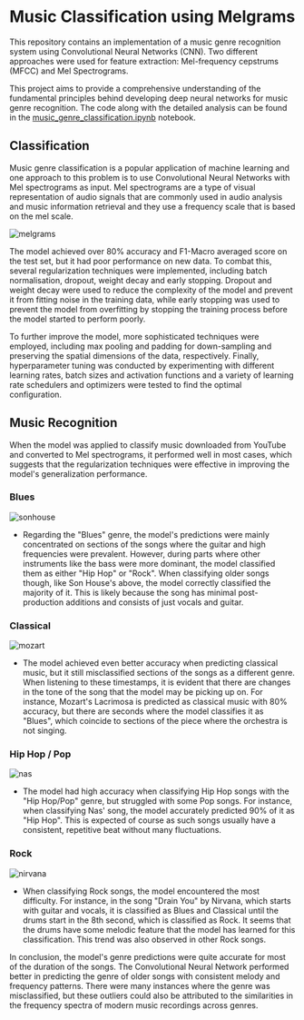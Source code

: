 # Music Classification using Melgrams

This repository contains an implementation of a music genre recognition system using Convolutional Neural Networks (CNN). Two different approaches were used for feature extraction: Mel-frequency cepstrums (MFCC) and Mel Spectrograms.

This project aims to provide a comprehensive understanding of the fundamental principles behind developing deep neural networks for music genre recognition. The code along with the detailed analysis can be found in the [music_genre_classification.ipynb](music_genre_classification.ipynb) notebook.


## Classification

Music genre classification is a popular application of machine learning and one approach to this problem is to use Convolutional Neural Networks with Mel spectrograms as input. Mel spectrograms are a type of visual representation of audio signals that are commonly used in audio analysis and music information retrieval and they use a frequency scale that is based on the mel scale.

![melgrams](https://user-images.githubusercontent.com/73662635/219480800-f775980f-58dc-44a8-b9d1-dbfdf07c77d6.png)

The model achieved over 80% accuracy and F1-Macro averaged score on the test set, but it had poor performance on new data. To combat this, several regularization techniques were implemented, including batch normalisation, dropout, weight decay and early stopping. Dropout and weight decay were used to reduce the complexity of the model and prevent it from fitting noise in the training data, while early stopping was used to prevent the model from overfitting by stopping the training process before the model started to perform poorly.

To further improve the model, more sophisticated techniques were employed, including max pooling and padding for down-sampling and preserving the spatial dimensions of the data, respectively. Finally, hyperparameter tuning was conducted by experimenting with different learning rates, batch sizes and activation functions and a variety of learning rate schedulers and optimizers were tested to find the optimal configuration.

## Music Recognition

When the model was applied to classify music downloaded from YouTube and converted to Mel spectrograms, it performed well in most cases, which suggests that the regularization techniques were effective in improving the model's generalization performance.

### Blues

![sonhouse](https://user-images.githubusercontent.com/73662635/219480772-8770d0e5-5162-46a7-96de-7d977201a106.png)

- Regarding the "Blues" genre, the model's predictions were mainly concentrated on sections of the songs where the guitar and high frequencies were prevalent. However, during parts where other instruments like the bass were more dominant, the model classified them as either "Hip Hop" or "Rock". When classifying older songs though, like Son House's above, the model correctly classified the majority of it. This is likely because the song has minimal post-production additions and consists of just vocals and guitar.

### Classical

![mozart](https://user-images.githubusercontent.com/73662635/219480757-6fc834d5-34e7-469a-9e94-0e91ac367d40.png)

- The model achieved even better accuracy when predicting classical music, but it still misclassified sections of the songs as a different genre. When listening to these timestamps, it is evident that there are changes in the tone of the song that the model may be picking up on. For instance, Mozart's Lacrimosa is predicted as classical music with 80% accuracy, but there are seconds where the model classifies it as "Blues", which coincide to sections of the piece where the orchestra is not singing. 

### Hip Hop / Pop

![nas](https://user-images.githubusercontent.com/73662635/219480791-0b1dc82a-387d-4bb6-97e3-bb4376f08785.png)

- The model had high accuracy when classifying Hip Hop songs with the "Hip Hop/Pop" genre, but struggled with some Pop songs. For instance, when classifying Nas' song, the model accurately predicted 90% of it as "Hip Hop". This is expected of course as such songs usually have a consistent, repetitive beat without many fluctuations.

### Rock

![nirvana](https://user-images.githubusercontent.com/73662635/219480743-f2b6f021-6717-4f80-abbe-210f530cdacd.png)

- When classifying Rock songs, the model encountered the most difficulty. For instance, in the song "Drain You" by Nirvana, which starts with guitar and vocals, it is classified as Blues and Classical until the drums start in the 8th second, which is classified as Rock. It seems that the drums have some melodic feature that the model has learned for this classification. This trend was also observed in other Rock songs.

In conclusion, the model's genre predictions were quite accurate for most of the duration of the songs. The Convolutional Neural Network performed better in predicting the genre of older songs with consistent melody and frequency patterns. There were many instances where the genre was misclassified, but these outliers could also be attributed to the similarities in the frequency spectra of modern music recordings across genres. 

